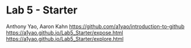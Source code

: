 # Lab 5 - Starter
Anthony Yao, Aaron Kahn
https://github.com/a1yao/introduction-to-github
https://a1yao.github.io/Lab5_Starter/expose.html
https://a1yao.github.io/Lab5_Starter/explore.html